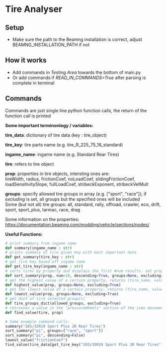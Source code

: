 # Tire Analyser

## Setup
- Make sure the path to the Beamng installation is correct, adjust BEAMNG_INSTALLATION_PATH if not

## How it works
- Add commands in *Testing Area* towards the bottom of main.py
- Or add commands if *READ_IN_COMMANDS=True* after parsing is complete in terminal

## Commands
Commands are just single line python function calls, the return of the function call is printed

**Some important terminonlogy / variables:**  
  
__tire_data__: dictionary of tire data (key : tire_object)  
  
__tire_key__: tire parts name (e.g. tire_R_225_75_16_standard)  
  
__ingame_name__: ingame name (e.g. Standard Rear Tires)  
  
__tire__: refers to tire object  
  
__prop__: properties in tire objects, intersting ones are:  
tireWidth, radius, frictionCoef, noLoadCoef, slidingFrictionCoef, loadSensitivitySlope, fullLoadCoef, stribeckExponent, stribeckVelMult 
  
__groups__: specify allowed tire groups in array (e.g. ["sport", "race"]); if _excluding_ is set, all groups but the specified ones will be included  
Some (but not all) tire groups: all, standard, rally, offroad, crawler, eco, drift, sport, sport_plus, tarmac, race, drag
  
Some information on the properties: https://documentation.beamng.com/modding/vehicle/sections/nodes/
  
**Useful Functions:**
```py
# print summary from ingame name
def summary(ingame_name : str)
# prints summary of tire given key with most important data
def get_summary(tire_key : str)
# get tire key based off ingame name
def get_tire_key(ingame_name : str)
# sorts tires by property and displays the first #num results. set property to "pi" to sort by estimated perf index
def sort_summary(prop, num=10, descending=True, groups=None, excluding=False)
# get the highest value of a certain property, returns (tire_name, value)
def highest_value(prop, groups=None, excluding=True)
# get the lowest value of a certain property. returns (tire_name, value)
def lowest_value(prop, groups=None, excluding=True)
# get dict of tire selected group(s)
def tire_groups_dict(allowed_groups, excluding=True)
# retrieves a value in the "pressureWheels" section of the json document which contains most tire parameters
def find_value(tire, prop)

# Some example command calls:
summary("265/35R19 Sport Plus 2R Rear Tires")
sort_summary("pi", groups=["race", "sport"])
sort_summary("pi", descending=False)
lowest_value("frictionCoef")
find_value(tire_data[get_tire_key("265/35R19 Sport Plus 2R Rear Tires")], "tireWidth")
```